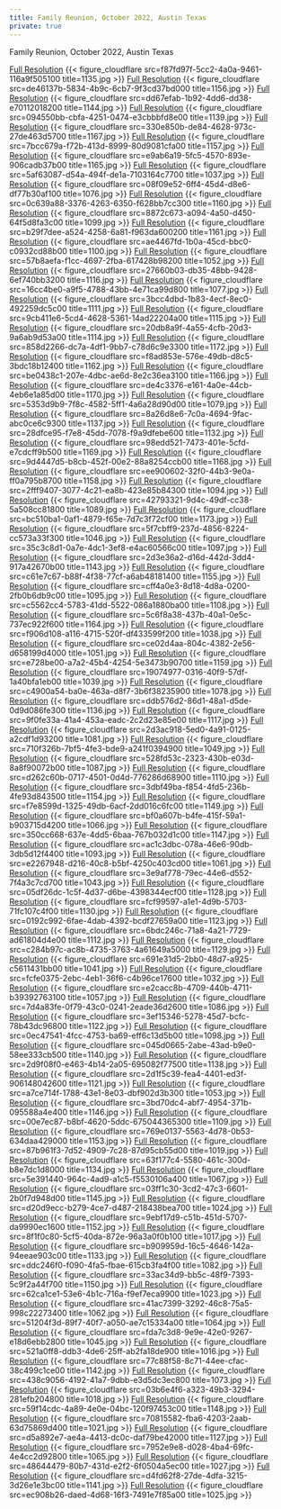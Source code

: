 ```yaml
---
title: Family Reunion, October 2022, Austin Texas
private: true
---
```


Family Reunion, October 2022, Austin Texas

[Full Resolution](https://imagedelivery.net/Zgety72ez9NMy5vNjlIElg/f87fd97f-5cc2-4a0a-9461-116a9f505100/w1920) {{< figure_cloudflare src=f87fd97f-5cc2-4a0a-9461-116a9f505100 title=1135.jpg >}}
[Full Resolution](https://imagedelivery.net/Zgety72ez9NMy5vNjlIElg/de46137b-5834-4b9c-6cb7-9f3cd37bd000/w1920) {{< figure_cloudflare src=de46137b-5834-4b9c-6cb7-9f3cd37bd000 title=1156.jpg >}}
[Full Resolution](https://imagedelivery.net/Zgety72ez9NMy5vNjlIElg/dd67efab-1b92-4dd6-dd38-e70112018200/w1920) {{< figure_cloudflare src=dd67efab-1b92-4dd6-dd38-e70112018200 title=1144.jpg >}}
[Full Resolution](https://imagedelivery.net/Zgety72ez9NMy5vNjlIElg/094550bb-cbfa-4251-0474-e3cbbbfd8e00/w1920) {{< figure_cloudflare src=094550bb-cbfa-4251-0474-e3cbbbfd8e00 title=1139.jpg >}}
[Full Resolution](https://imagedelivery.net/Zgety72ez9NMy5vNjlIElg/330e850b-de84-4628-973c-27de463d5700/w1920) {{< figure_cloudflare src=330e850b-de84-4628-973c-27de463d5700 title=1167.jpg >}}
[Full Resolution](https://imagedelivery.net/Zgety72ez9NMy5vNjlIElg/7bcc679a-f72b-413d-8999-80d9081cfa00/w1920) {{< figure_cloudflare src=7bcc679a-f72b-413d-8999-80d9081cfa00 title=1157.jpg >}}
[Full Resolution](https://imagedelivery.net/Zgety72ez9NMy5vNjlIElg/e9ab6a19-5fc5-4570-893e-906cadb37b00/w1920) {{< figure_cloudflare src=e9ab6a19-5fc5-4570-893e-906cadb37b00 title=1165.jpg >}}
[Full Resolution](https://imagedelivery.net/Zgety72ez9NMy5vNjlIElg/5af63087-d54a-494f-de1a-7103164c7700/w1920) {{< figure_cloudflare src=5af63087-d54a-494f-de1a-7103164c7700 title=1037.jpg >}}
[Full Resolution](https://imagedelivery.net/Zgety72ez9NMy5vNjlIElg/08f09e52-6ff4-45d4-d8e6-df77b30af100/w1920) {{< figure_cloudflare src=08f09e52-6ff4-45d4-d8e6-df77b30af100 title=1076.jpg >}}
[Full Resolution](https://imagedelivery.net/Zgety72ez9NMy5vNjlIElg/0c639a88-3376-4263-6350-f628bb7cc300/w1920) {{< figure_cloudflare src=0c639a88-3376-4263-6350-f628bb7cc300 title=1160.jpg >}}
[Full Resolution](https://imagedelivery.net/Zgety72ez9NMy5vNjlIElg/8872c673-a094-4a50-d450-64f5d8fa3c00/w1920) {{< figure_cloudflare src=8872c673-a094-4a50-d450-64f5d8fa3c00 title=1099.jpg >}}
[Full Resolution](https://imagedelivery.net/Zgety72ez9NMy5vNjlIElg/b29f7dee-a524-4258-6a81-f963da600200/w1920) {{< figure_cloudflare src=b29f7dee-a524-4258-6a81-f963da600200 title=1161.jpg >}}
[Full Resolution](https://imagedelivery.net/Zgety72ez9NMy5vNjlIElg/ae4467fd-1b0a-45cd-bbc0-c0932cd88b00/w1920) {{< figure_cloudflare src=ae4467fd-1b0a-45cd-bbc0-c0932cd88b00 title=1100.jpg >}}
[Full Resolution](https://imagedelivery.net/Zgety72ez9NMy5vNjlIElg/57b8aefa-f1cc-4697-2fba-617428b98200/w1920) {{< figure_cloudflare src=57b8aefa-f1cc-4697-2fba-617428b98200 title=1052.jpg >}}
[Full Resolution](https://imagedelivery.net/Zgety72ez9NMy5vNjlIElg/27660b03-db35-48bb-9428-6ef740bb3200/w1920) {{< figure_cloudflare src=27660b03-db35-48bb-9428-6ef740bb3200 title=1116.jpg >}}
[Full Resolution](https://imagedelivery.net/Zgety72ez9NMy5vNjlIElg/16cc4be0-a9f5-4788-43bb-4e71ca99d800/w1920) {{< figure_cloudflare src=16cc4be0-a9f5-4788-43bb-4e71ca99d800 title=1077.jpg >}}
[Full Resolution](https://imagedelivery.net/Zgety72ez9NMy5vNjlIElg/3bcc4dbd-1b83-4ecf-8ec0-492259dc5c00/w1920) {{< figure_cloudflare src=3bcc4dbd-1b83-4ecf-8ec0-492259dc5c00 title=1111.jpg >}}
[Full Resolution](https://imagedelivery.net/Zgety72ez9NMy5vNjlIElg/9cb411e6-5cd4-4628-5361-14ad22204a00/w1920) {{< figure_cloudflare src=9cb411e6-5cd4-4628-5361-14ad22204a00 title=1115.jpg >}}
[Full Resolution](https://imagedelivery.net/Zgety72ez9NMy5vNjlIElg/20db8a9f-4a55-4cfb-20d3-9a6ab9d53a00/w1920) {{< figure_cloudflare src=20db8a9f-4a55-4cfb-20d3-9a6ab9d53a00 title=1114.jpg >}}
[Full Resolution](https://imagedelivery.net/Zgety72ez9NMy5vNjlIElg/858d2266-dc7a-4df1-9bb7-c78d6c9e3300/w1920) {{< figure_cloudflare src=858d2266-dc7a-4df1-9bb7-c78d6c9e3300 title=1172.jpg >}}
[Full Resolution](https://imagedelivery.net/Zgety72ez9NMy5vNjlIElg/f8ad853e-576e-49db-d8c5-3bdc18b12400/w1920) {{< figure_cloudflare src=f8ad853e-576e-49db-d8c5-3bdc18b12400 title=1162.jpg >}}
[Full Resolution](https://imagedelivery.net/Zgety72ez9NMy5vNjlIElg/be0438c1-207e-4dbc-ae6d-8e2c36ea3100/w1920) {{< figure_cloudflare src=be0438c1-207e-4dbc-ae6d-8e2c36ea3100 title=1166.jpg >}}
[Full Resolution](https://imagedelivery.net/Zgety72ez9NMy5vNjlIElg/de4c3376-e161-4a0e-44cb-4eb6e1a85d00/w1920) {{< figure_cloudflare src=de4c3376-e161-4a0e-44cb-4eb6e1a85d00 title=1170.jpg >}}
[Full Resolution](https://imagedelivery.net/Zgety72ez9NMy5vNjlIElg/5353d9b9-7f8c-4582-5ff1-4a6a28d90d00/w1920) {{< figure_cloudflare src=5353d9b9-7f8c-4582-5ff1-4a6a28d90d00 title=1079.jpg >}}
[Full Resolution](https://imagedelivery.net/Zgety72ez9NMy5vNjlIElg/8a26d8e6-7c0a-4694-9fac-abc0ce6c9300/w1920) {{< figure_cloudflare src=8a26d8e6-7c0a-4694-9fac-abc0ce6c9300 title=1137.jpg >}}
[Full Resolution](https://imagedelivery.net/Zgety72ez9NMy5vNjlIElg/28dfce95-f7e8-45dd-7078-f9a9dfebe600/w1920) {{< figure_cloudflare src=28dfce95-f7e8-45dd-7078-f9a9dfebe600 title=1132.jpg >}}
[Full Resolution](https://imagedelivery.net/Zgety72ez9NMy5vNjlIElg/98edd521-7473-401e-5cfd-e7cdcff9b500/w1920) {{< figure_cloudflare src=98edd521-7473-401e-5cfd-e7cdcff9b500 title=1169.jpg >}}
[Full Resolution](https://imagedelivery.net/Zgety72ez9NMy5vNjlIElg/9d4447d5-b8cb-452f-00e2-88a8254ccb00/w1920) {{< figure_cloudflare src=9d4447d5-b8cb-452f-00e2-88a8254ccb00 title=1168.jpg >}}
[Full Resolution](https://imagedelivery.net/Zgety72ez9NMy5vNjlIElg/ee900602-32f0-44b3-9e0a-ff0a795b8700/w1920) {{< figure_cloudflare src=ee900602-32f0-44b3-9e0a-ff0a795b8700 title=1158.jpg >}}
[Full Resolution](https://imagedelivery.net/Zgety72ez9NMy5vNjlIElg/2fff9407-3077-4c21-ea8b-423e85b84300/w1920) {{< figure_cloudflare src=2fff9407-3077-4c21-ea8b-423e85b84300 title=1094.jpg >}}
[Full Resolution](https://imagedelivery.net/Zgety72ez9NMy5vNjlIElg/42793321-9d4c-49df-cc38-5a508cc81800/w1920) {{< figure_cloudflare src=42793321-9d4c-49df-cc38-5a508cc81800 title=1089.jpg >}}
[Full Resolution](https://imagedelivery.net/Zgety72ez9NMy5vNjlIElg/bc510ba1-0af1-4879-f65e-7d7c3f72cf00/w1920) {{< figure_cloudflare src=bc510ba1-0af1-4879-f65e-7d7c3f72cf00 title=1173.jpg >}}
[Full Resolution](https://imagedelivery.net/Zgety72ez9NMy5vNjlIElg/5f7cbff9-237d-4856-8224-cc573a33f300/w1920) {{< figure_cloudflare src=5f7cbff9-237d-4856-8224-cc573a33f300 title=1046.jpg >}}
[Full Resolution](https://imagedelivery.net/Zgety72ez9NMy5vNjlIElg/35c3c8d1-0a7e-4dc1-3ef8-e4ac60566c00/w1920) {{< figure_cloudflare src=35c3c8d1-0a7e-4dc1-3ef8-e4ac60566c00 title=1097.jpg >}}
[Full Resolution](https://imagedelivery.net/Zgety72ez9NMy5vNjlIElg/2d3e36a2-d16d-442d-3dd4-917a42670b00/w1920) {{< figure_cloudflare src=2d3e36a2-d16d-442d-3dd4-917a42670b00 title=1143.jpg >}}
[Full Resolution](https://imagedelivery.net/Zgety72ez9NMy5vNjlIElg/c61e7c67-b88f-4f38-77cf-a6ab48181400/w1920) {{< figure_cloudflare src=c61e7c67-b88f-4f38-77cf-a6ab48181400 title=1155.jpg >}}
[Full Resolution](https://imagedelivery.net/Zgety72ez9NMy5vNjlIElg/cff4a0e3-8d18-4d8a-0200-2fb0b6db9c00/w1920) {{< figure_cloudflare src=cff4a0e3-8d18-4d8a-0200-2fb0b6db9c00 title=1095.jpg >}}
[Full Resolution](https://imagedelivery.net/Zgety72ez9NMy5vNjlIElg/c5562cc4-5783-41dd-5522-086a1880ba00/w1920) {{< figure_cloudflare src=c5562cc4-5783-41dd-5522-086a1880ba00 title=1108.jpg >}}
[Full Resolution](https://imagedelivery.net/Zgety72ez9NMy5vNjlIElg/5c6f8a38-437b-40a1-0e5c-737ec922f600/w1920) {{< figure_cloudflare src=5c6f8a38-437b-40a1-0e5c-737ec922f600 title=1164.jpg >}}
[Full Resolution](https://imagedelivery.net/Zgety72ez9NMy5vNjlIElg/f906d108-a116-4715-520f-df433599f200/w1920) {{< figure_cloudflare src=f906d108-a116-4715-520f-df433599f200 title=1038.jpg >}}
[Full Resolution](https://imagedelivery.net/Zgety72ez9NMy5vNjlIElg/ce02d4aa-804c-4382-2e56-d658199d4000/w1920) {{< figure_cloudflare src=ce02d4aa-804c-4382-2e56-d658199d4000 title=1051.jpg >}}
[Full Resolution](https://imagedelivery.net/Zgety72ez9NMy5vNjlIElg/e728be00-a7a2-45b4-4254-5e3473b90700/w1920) {{< figure_cloudflare src=e728be00-a7a2-45b4-4254-5e3473b90700 title=1159.jpg >}}
[Full Resolution](https://imagedelivery.net/Zgety72ez9NMy5vNjlIElg/19074977-0316-40f9-57df-1a40bfa1eb00/w1920) {{< figure_cloudflare src=19074977-0316-40f9-57df-1a40bfa1eb00 title=1039.jpg >}}
[Full Resolution](https://imagedelivery.net/Zgety72ez9NMy5vNjlIElg/c4900a54-ba0e-463a-d8f7-3b6f38235900/w1920) {{< figure_cloudflare src=c4900a54-ba0e-463a-d8f7-3b6f38235900 title=1078.jpg >}}
[Full Resolution](https://imagedelivery.net/Zgety72ez9NMy5vNjlIElg/ddb576d2-86d1-48a1-d5de-0d9d086fe300/w1920) {{< figure_cloudflare src=ddb576d2-86d1-48a1-d5de-0d9d086fe300 title=1136.jpg >}}
[Full Resolution](https://imagedelivery.net/Zgety72ez9NMy5vNjlIElg/9f0fe33a-41a4-453a-eadc-2c2d23e85e00/w1920) {{< figure_cloudflare src=9f0fe33a-41a4-453a-eadc-2c2d23e85e00 title=1117.jpg >}}
[Full Resolution](https://imagedelivery.net/Zgety72ez9NMy5vNjlIElg/2d3ac918-5ed0-4a91-0125-a2cdf1d93200/w1920) {{< figure_cloudflare src=2d3ac918-5ed0-4a91-0125-a2cdf1d93200 title=1081.jpg >}}
[Full Resolution](https://imagedelivery.net/Zgety72ez9NMy5vNjlIElg/710f326b-7bf5-4fe3-bde9-a241f0394900/w1920) {{< figure_cloudflare src=710f326b-7bf5-4fe3-bde9-a241f0394900 title=1049.jpg >}}
[Full Resolution](https://imagedelivery.net/Zgety72ez9NMy5vNjlIElg/528fd53c-2323-430b-e03d-8a8f90072b00/w1920) {{< figure_cloudflare src=528fd53c-2323-430b-e03d-8a8f90072b00 title=1087.jpg >}}
[Full Resolution](https://imagedelivery.net/Zgety72ez9NMy5vNjlIElg/d262c60b-0717-4501-0d4d-776286d68900/w1920) {{< figure_cloudflare src=d262c60b-0717-4501-0d4d-776286d68900 title=1110.jpg >}}
[Full Resolution](https://imagedelivery.net/Zgety72ez9NMy5vNjlIElg/3dbf49ba-f854-4fd5-236b-4fe93d843500/w1920) {{< figure_cloudflare src=3dbf49ba-f854-4fd5-236b-4fe93d843500 title=1154.jpg >}}
[Full Resolution](https://imagedelivery.net/Zgety72ez9NMy5vNjlIElg/f7e8599d-1325-49db-6acf-2dd016c6fc00/w1920) {{< figure_cloudflare src=f7e8599d-1325-49db-6acf-2dd016c6fc00 title=1149.jpg >}}
[Full Resolution](https://imagedelivery.net/Zgety72ez9NMy5vNjlIElg/bf0a607b-b4fe-415f-59a1-b903715d4200/w1920) {{< figure_cloudflare src=bf0a607b-b4fe-415f-59a1-b903715d4200 title=1066.jpg >}}
[Full Resolution](https://imagedelivery.net/Zgety72ez9NMy5vNjlIElg/350cc668-637e-4dd5-6baa-767b032d1c00/w1920) {{< figure_cloudflare src=350cc668-637e-4dd5-6baa-767b032d1c00 title=1147.jpg >}}
[Full Resolution](https://imagedelivery.net/Zgety72ez9NMy5vNjlIElg/ac1c3dbc-078a-46e6-90db-3db5d12f4400/w1920) {{< figure_cloudflare src=ac1c3dbc-078a-46e6-90db-3db5d12f4400 title=1093.jpg >}}
[Full Resolution](https://imagedelivery.net/Zgety72ez9NMy5vNjlIElg/e2267948-d216-40c8-b5bf-4250c403cd00/w1920) {{< figure_cloudflare src=e2267948-d216-40c8-b5bf-4250c403cd00 title=1061.jpg >}}
[Full Resolution](https://imagedelivery.net/Zgety72ez9NMy5vNjlIElg/3e9af778-79ec-44e6-d552-7f4a3c7cd700/w1920) {{< figure_cloudflare src=3e9af778-79ec-44e6-d552-7f4a3c7cd700 title=1043.jpg >}}
[Full Resolution](https://imagedelivery.net/Zgety72ez9NMy5vNjlIElg/05df26dc-1c5f-4d37-d6be-4398344ecf00/w1920) {{< figure_cloudflare src=05df26dc-1c5f-4d37-d6be-4398344ecf00 title=1128.jpg >}}
[Full Resolution](https://imagedelivery.net/Zgety72ez9NMy5vNjlIElg/fcf99597-a1e1-4d9b-5703-71fc107c4f00/w1920) {{< figure_cloudflare src=fcf99597-a1e1-4d9b-5703-71fc107c4f00 title=1130.jpg >}}
[Full Resolution](https://imagedelivery.net/Zgety72ez9NMy5vNjlIElg/0192c992-6fae-4dab-4392-bcdf27659a00/w1920) {{< figure_cloudflare src=0192c992-6fae-4dab-4392-bcdf27659a00 title=1123.jpg >}}
[Full Resolution](https://imagedelivery.net/Zgety72ez9NMy5vNjlIElg/6bdc246c-71a8-4a21-7729-ad61804d4e00/w1920) {{< figure_cloudflare src=6bdc246c-71a8-4a21-7729-ad61804d4e00 title=1112.jpg >}}
[Full Resolution](https://imagedelivery.net/Zgety72ez9NMy5vNjlIElg/c284b97c-ac8b-4735-3763-4a61649a5000/w1920) {{< figure_cloudflare src=c284b97c-ac8b-4735-3763-4a61649a5000 title=1129.jpg >}}
[Full Resolution](https://imagedelivery.net/Zgety72ez9NMy5vNjlIElg/691e31d5-2bb0-48d7-a925-c5611431bb00/w1920) {{< figure_cloudflare src=691e31d5-2bb0-48d7-a925-c5611431bb00 title=1041.jpg >}}
[Full Resolution](https://imagedelivery.net/Zgety72ez9NMy5vNjlIElg/fcfe0375-2ebc-4eb1-36f6-c4b96ce17600/w1920) {{< figure_cloudflare src=fcfe0375-2ebc-4eb1-36f6-c4b96ce17600 title=1032.jpg >}}
[Full Resolution](https://imagedelivery.net/Zgety72ez9NMy5vNjlIElg/e2cacc8b-4709-440b-4711-b39392763100/w1920) {{< figure_cloudflare src=e2cacc8b-4709-440b-4711-b39392763100 title=1057.jpg >}}
[Full Resolution](https://imagedelivery.net/Zgety72ez9NMy5vNjlIElg/7d4a83fe-0f79-43c0-0241-2eade36d2600/w1920) {{< figure_cloudflare src=7d4a83fe-0f79-43c0-0241-2eade36d2600 title=1086.jpg >}}
[Full Resolution](https://imagedelivery.net/Zgety72ez9NMy5vNjlIElg/3ef15346-5278-45d7-bcfc-78b43dc96800/w1920) {{< figure_cloudflare src=3ef15346-5278-45d7-bcfc-78b43dc96800 title=1122.jpg >}}
[Full Resolution](https://imagedelivery.net/Zgety72ez9NMy5vNjlIElg/0ec47541-4fcc-4753-ba69-eff6c13d5b00/w1920) {{< figure_cloudflare src=0ec47541-4fcc-4753-ba69-eff6c13d5b00 title=1098.jpg >}}
[Full Resolution](https://imagedelivery.net/Zgety72ez9NMy5vNjlIElg/045d0665-2abe-43ad-b9e0-58ee333cb500/w1920) {{< figure_cloudflare src=045d0665-2abe-43ad-b9e0-58ee333cb500 title=1140.jpg >}}
[Full Resolution](https://imagedelivery.net/Zgety72ez9NMy5vNjlIElg/2d9f08f0-e463-4b14-2a05-695082f77500/w1920) {{< figure_cloudflare src=2d9f08f0-e463-4b14-2a05-695082f77500 title=1138.jpg >}}
[Full Resolution](https://imagedelivery.net/Zgety72ez9NMy5vNjlIElg/2d1f5c39-fea4-4401-ed3f-906148042600/w1920) {{< figure_cloudflare src=2d1f5c39-fea4-4401-ed3f-906148042600 title=1121.jpg >}}
[Full Resolution](https://imagedelivery.net/Zgety72ez9NMy5vNjlIElg/a7ce714f-1788-43e1-8e03-dbf902d3b300/w1920) {{< figure_cloudflare src=a7ce714f-1788-43e1-8e03-dbf902d3b300 title=1053.jpg >}}
[Full Resolution](https://imagedelivery.net/Zgety72ez9NMy5vNjlIElg/3bd70dc4-abf7-4954-371b-095588a4e400/w1920) {{< figure_cloudflare src=3bd70dc4-abf7-4954-371b-095588a4e400 title=1146.jpg >}}
[Full Resolution](https://imagedelivery.net/Zgety72ez9NMy5vNjlIElg/00e7ec87-b8bf-4620-5ddc-675044365300/w1920) {{< figure_cloudflare src=00e7ec87-b8bf-4620-5ddc-675044365300 title=1109.jpg >}}
[Full Resolution](https://imagedelivery.net/Zgety72ez9NMy5vNjlIElg/769e0137-5563-4d78-0b53-634daa429000/w1920) {{< figure_cloudflare src=769e0137-5563-4d78-0b53-634daa429000 title=1153.jpg >}}
[Full Resolution](https://imagedelivery.net/Zgety72ez9NMy5vNjlIElg/87b961f3-7d52-4909-7c28-87d95cb55d00/w1920) {{< figure_cloudflare src=87b961f3-7d52-4909-7c28-87d95cb55d00 title=1019.jpg >}}
[Full Resolution](https://imagedelivery.net/Zgety72ez9NMy5vNjlIElg/63f177c4-5580-461c-300d-b8e7dc1d8000/w1920) {{< figure_cloudflare src=63f177c4-5580-461c-300d-b8e7dc1d8000 title=1134.jpg >}}
[Full Resolution](https://imagedelivery.net/Zgety72ez9NMy5vNjlIElg/5e391440-964c-4ad9-a1c5-f5530106a400/w1920) {{< figure_cloudflare src=5e391440-964c-4ad9-a1c5-f5530106a400 title=1067.jpg >}}
[Full Resolution](https://imagedelivery.net/Zgety72ez9NMy5vNjlIElg/03ff1c30-3cd2-47c3-6601-2b0f7d948d00/w1920) {{< figure_cloudflare src=03ff1c30-3cd2-47c3-6601-2b0f7d948d00 title=1145.jpg >}}
[Full Resolution](https://imagedelivery.net/Zgety72ez9NMy5vNjlIElg/d20d9ecc-b279-4ce7-d487-218438bea700/w1920) {{< figure_cloudflare src=d20d9ecc-b279-4ce7-d487-218438bea700 title=1024.jpg >}}
[Full Resolution](https://imagedelivery.net/Zgety72ez9NMy5vNjlIElg/9ebf17d9-c51b-451d-5707-da9990ec1600/w1920) {{< figure_cloudflare src=9ebf17d9-c51b-451d-5707-da9990ec1600 title=1152.jpg >}}
[Full Resolution](https://imagedelivery.net/Zgety72ez9NMy5vNjlIElg/8f1f0c80-5cf5-40da-872e-96a3a0f0b100/w1920) {{< figure_cloudflare src=8f1f0c80-5cf5-40da-872e-96a3a0f0b100 title=1017.jpg >}}
[Full Resolution](https://imagedelivery.net/Zgety72ez9NMy5vNjlIElg/b909959d-16c5-4646-142a-94eeae903c00/w1920) {{< figure_cloudflare src=b909959d-16c5-4646-142a-94eeae903c00 title=1133.jpg >}}
[Full Resolution](https://imagedelivery.net/Zgety72ez9NMy5vNjlIElg/ddc246f0-f090-4fa5-fbae-615cb3fa4f00/w1920) {{< figure_cloudflare src=ddc246f0-f090-4fa5-fbae-615cb3fa4f00 title=1082.jpg >}}
[Full Resolution](https://imagedelivery.net/Zgety72ez9NMy5vNjlIElg/33ac34d9-bb5c-48f9-7393-5c9f2a44f700/w1920) {{< figure_cloudflare src=33ac34d9-bb5c-48f9-7393-5c9f2a44f700 title=1150.jpg >}}
[Full Resolution](https://imagedelivery.net/Zgety72ez9NMy5vNjlIElg/62ca1ce1-53e6-4b1c-716a-f9ef7eca9900/w1920) {{< figure_cloudflare src=62ca1ce1-53e6-4b1c-716a-f9ef7eca9900 title=1023.jpg >}}
[Full Resolution](https://imagedelivery.net/Zgety72ez9NMy5vNjlIElg/41ac7399-3292-46c8-75a5-998c22273400/w1920) {{< figure_cloudflare src=41ac7399-3292-46c8-75a5-998c22273400 title=1062.jpg >}}
[Full Resolution](https://imagedelivery.net/Zgety72ez9NMy5vNjlIElg/51204f3d-89f7-40f7-a050-ae7c15334a00/w1920) {{< figure_cloudflare src=51204f3d-89f7-40f7-a050-ae7c15334a00 title=1064.jpg >}}
[Full Resolution](https://imagedelivery.net/Zgety72ez9NMy5vNjlIElg/fda7c3d8-9e9e-42e0-9267-e18d6ebb2800/w1920) {{< figure_cloudflare src=fda7c3d8-9e9e-42e0-9267-e18d6ebb2800 title=1045.jpg >}}
[Full Resolution](https://imagedelivery.net/Zgety72ez9NMy5vNjlIElg/521a0ff8-ddb3-4de6-25ff-ab2fa18de900/w1920) {{< figure_cloudflare src=521a0ff8-ddb3-4de6-25ff-ab2fa18de900 title=1016.jpg >}}
[Full Resolution](https://imagedelivery.net/Zgety72ez9NMy5vNjlIElg/77c88f58-8c71-44ee-cfac-38c499c1ce00/w1920) {{< figure_cloudflare src=77c88f58-8c71-44ee-cfac-38c499c1ce00 title=1142.jpg >}}
[Full Resolution](https://imagedelivery.net/Zgety72ez9NMy5vNjlIElg/438c9056-4192-41a7-9dbb-e3d5dc3ec800/w1920) {{< figure_cloudflare src=438c9056-4192-41a7-9dbb-e3d5dc3ec800 title=1073.jpg >}}
[Full Resolution](https://imagedelivery.net/Zgety72ez9NMy5vNjlIElg/03b6e4f6-a323-49b3-3294-281efb204800/w1920) {{< figure_cloudflare src=03b6e4f6-a323-49b3-3294-281efb204800 title=1018.jpg >}}
[Full Resolution](https://imagedelivery.net/Zgety72ez9NMy5vNjlIElg/59f14cdc-4a89-4e0e-04bc-120f97453c00/w1920) {{< figure_cloudflare src=59f14cdc-4a89-4e0e-04bc-120f97453c00 title=1148.jpg >}}
[Full Resolution](https://imagedelivery.net/Zgety72ez9NMy5vNjlIElg/70815582-fba6-4203-2aab-63d75869d400/w1920) {{< figure_cloudflare src=70815582-fba6-4203-2aab-63d75869d400 title=1021.jpg >}}
[Full Resolution](https://imagedelivery.net/Zgety72ez9NMy5vNjlIElg/d5a892e7-ae4a-4413-dc0c-daf79be42000/w1920) {{< figure_cloudflare src=d5a892e7-ae4a-4413-dc0c-daf79be42000 title=1127.jpg >}}
[Full Resolution](https://imagedelivery.net/Zgety72ez9NMy5vNjlIElg/7952e9e8-d028-4ba4-69fc-4e4cc2d92800/w1920) {{< figure_cloudflare src=7952e9e8-d028-4ba4-69fc-4e4cc2d92800 title=1065.jpg >}}
[Full Resolution](https://imagedelivery.net/Zgety72ez9NMy5vNjlIElg/48644479-80b7-431d-e2f2-6f0504a5ec00/w1920) {{< figure_cloudflare src=48644479-80b7-431d-e2f2-6f0504a5ec00 title=1027.jpg >}}
[Full Resolution](https://imagedelivery.net/Zgety72ez9NMy5vNjlIElg/d4fd62f8-27de-4dfa-3215-3d26e1e3bc00/w1920) {{< figure_cloudflare src=d4fd62f8-27de-4dfa-3215-3d26e1e3bc00 title=1141.jpg >}}
[Full Resolution](https://imagedelivery.net/Zgety72ez9NMy5vNjlIElg/ec908b26-daed-4d68-16f3-7491e7f85a00/w1920) {{< figure_cloudflare src=ec908b26-daed-4d68-16f3-7491e7f85a00 title=1025.jpg >}}
